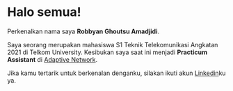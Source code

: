 # Halo semua! 

Perkenalkan nama saya **Robbyan Ghoutsu Amadjidi**.<br>

Saya seorang merupakan mahasiswa S1 Teknik Telekomunikasi Angkatan 2021 di Telkom University.
Kesibukan saya saat ini menjadi **Practicum Assistant** di [Adaptive Network]((https://adaptivenetworklab.org/)).<br>

Jika kamu tertarik untuk berkenalan denganku, silakan ikuti akun [Linkedin](https://www.linkedin.com/in/robbyan-ghoutsu/)ku ya.
<!--
